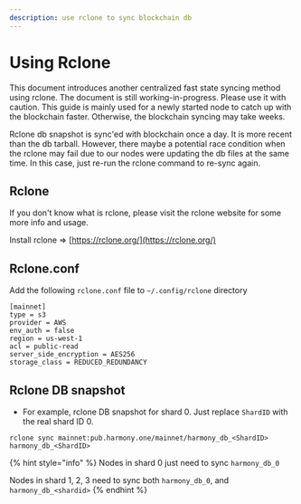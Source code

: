 ```yaml
---
description: use rclone to sync blockchain db
---
```


# Using Rclone

This document introduces another centralized fast state syncing method using rclone. The document is still working-in-progress. Please use it with caution. This guide is mainly used for a newly started node to catch up with the blockchain faster. Otherwise, the blockchain syncing may take weeks.

Rclone db snapshot is sync'ed with blockchain once a day. It is more recent than the db tarball. However, there maybe a potential race condition when the rclone may fail due to our nodes were updating the db files at the same time. In this case, just re-run the rclone command to re-sync again.

## Rclone

If you don't know what is rclone, please visit the rclone website for some more info and usage.

Install rclone =&gt; [https://rclone.org/](https://rclone.org/)

## Rclone.conf

Add the following `rclone.conf` file to `~/.config/rclone` directory

```text
[mainnet]
type = s3
provider = AWS
env_auth = false
region = us-west-1
acl = public-read
server_side_encryption = AES256
storage_class = REDUCED_REDUNDANCY
```

## Rclone DB snapshot

* For example, rclone DB snapshot for shard 0.  Just replace `ShardID` with the real shard ID 0.

```text
rclone sync mainnet:pub.harmony.one/mainnet/harmony_db_<ShardID> harmony_db_<ShardID>
```

{% hint style="info" %}
Nodes in shard 0 just need to sync `harmony_db_0`

Nodes in shard 1, 2, 3 need to sync both `harmony_db_0`, and `harmony_db_<shardid>`
{% endhint %}

